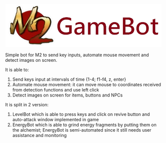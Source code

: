 ![](README_Assets/m2logo.png)

Simple bot for M2 to send key inputs, automate mouse movement and detect images on screen.

It is able to:
1. Send keys input at intervals of time {1-4; f1-f4, z, enter}
2. Automate mouse movement: it can move mouse to coordinates received from detection functions and use left click
3. Detect images on screen for items, buttons and NPCs

   
It is split in 2 version:
1. LevelBot which is able to press keys and click on revive button and auto-attack window implemented in game
2. EnergyBot which is able to grind energy fragments by putting them on the alchemist; EnergyBot is semi-automated since it still needs user assistance and monitoring


